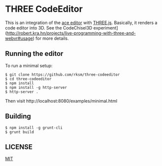# THREE CodeEditor

This is an integration of the [ace editor](https://ace.c9.io/#nav=about) with [THREE.js](https://threejs.org/). Basically, it renders a code editor into 3D. See the CodeChisel3D experiment](http://robert.kra.hn/projects/live-programming-with-three-and-webvr#usage) for more details.

## Running the editor

To run a minimal setup:

```
$ git clone https://github.com/rksm/three-codeeditor
$ cd three-codeeditor
$ npm install
$ npm install -g http-server
$ http-server .
```

Then visit http://localhost:8080/examples/minimal.html


## Building

```
$ npm install -g grunt-cli
$ grunt build
```


## LICENSE

[MIT](LICENSE)